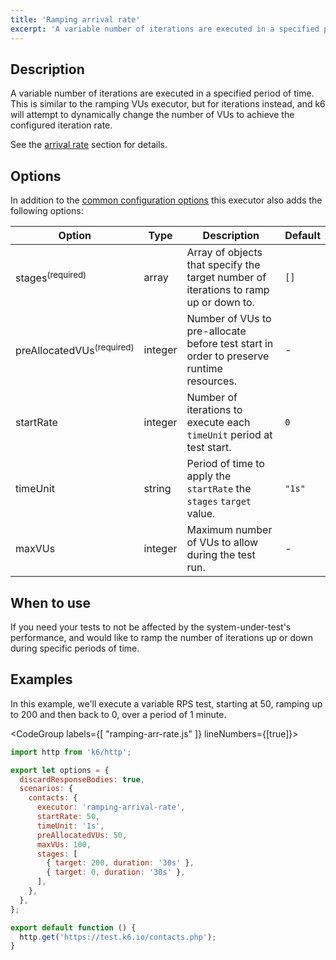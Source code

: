 ```yaml
---
title: 'Ramping arrival rate'
excerpt: 'A variable number of iterations are executed in a specified period of time.'
---
```


## Description

A variable number of iterations are executed in a specified period of time. This is
similar to the ramping VUs executor, but for iterations instead, and k6 will attempt
to dynamically change the number of VUs to achieve the configured iteration rate.

See the [arrival rate](/using-k6/scenarios/arrival-rate) section for details.

## Options

In addition to the [common configuration options](/using-k6/scenarios#common-options) this executor
also adds the following options:

| Option             | Type    | Description                                                                             | Default |
| ------------------ | ------- | --------------------------------------------------------------------------------------- | ------- |
| stages<sup>(required)</sup>          | array   | Array of objects that specify the target number of iterations to ramp up or down to.    | `[]`    |
| preAllocatedVUs<sup>(required)</sup> | integer | Number of VUs to pre-allocate before test start in order to preserve runtime resources. | -       |
| startRate        | integer | Number of iterations to execute each `timeUnit` period at test start.                   | `0`     |
| timeUnit         | string  | Period of time to apply the `startRate` the `stages` `target` value.                    | `"1s"`  |
| maxVUs          | integer | Maximum number of VUs to allow during the test run.                                     | -       |

## When to use

If you need your tests to not be affected by the system-under-test's performance, and
would like to ramp the number of iterations up or down during specific periods of time.

## Examples

In this example, we'll execute a variable RPS test, starting at 50, ramping up to 200 and then back to 0, over a period of 1 minute.

<CodeGroup labels={[ "ramping-arr-rate.js" ]} lineNumbers={[true]}>

```javascript
import http from 'k6/http';

export let options = {
  discardResponseBodies: true,
  scenarios: {
    contacts: {
      executor: 'ramping-arrival-rate',
      startRate: 50,
      timeUnit: '1s',
      preAllocatedVUs: 50,
      maxVUs: 100,
      stages: [
        { target: 200, duration: '30s' },
        { target: 0, duration: '30s' },
      ],
    },
  },
};

export default function () {
  http.get('https://test.k6.io/contacts.php');
}
```

</CodeGroup>
